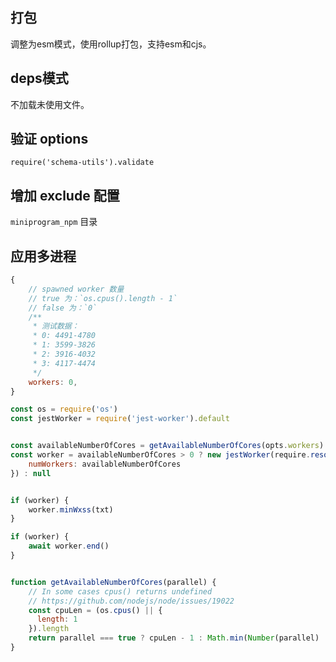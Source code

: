 ## 打包
调整为esm模式，使用rollup打包，支持esm和cjs。


## deps模式
不加载未使用文件。


## 验证 options
`require('schema-utils').validate`


## 增加 exclude 配置
`miniprogram_npm` 目录


## 应用多进程
```js
{
    // spawned worker 数量
    // true 为：`os.cpus().length - 1`
    // false 为：`0`
    /**
     * 测试数据：
     * 0: 4491-4780
     * 1: 3599-3826
     * 2: 3916-4032
     * 3: 4117-4474
     */
    workers: 0,
}

const os = require('os')
const jestWorker = require('jest-worker').default


const availableNumberOfCores = getAvailableNumberOfCores(opts.workers)
const worker = availableNumberOfCores > 0 ? new jestWorker(require.resolve('./minify'), {
    numWorkers: availableNumberOfCores
}) : null


if (worker) {
    worker.minWxss(txt)
}

if (worker) {
    await worker.end()
}


function getAvailableNumberOfCores(parallel) {
    // In some cases cpus() returns undefined
    // https://github.com/nodejs/node/issues/19022
    const cpuLen = (os.cpus() || {
      length: 1
    }).length
    return parallel === true ? cpuLen - 1 : Math.min(Number(parallel) || 0, cpuLen - 1)
}
```


